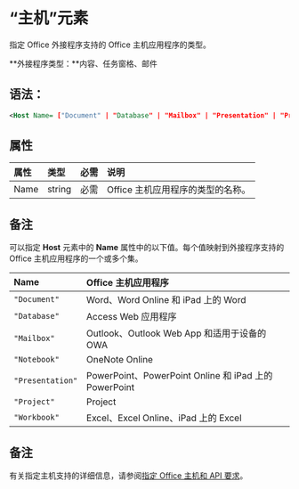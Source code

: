 ﻿
# “主机”元素
指定 Office 外接程序支持的 Office 主机应用程序的类型。

 **外接程序类型：**内容、任务窗格、邮件


## 语法：


```XML
<Host Name= ["Document" | "Database" | "Mailbox" | "Presentation" | "Project" | "Workbook"] />
```


## 属性



|**属性**|**类型**|**必需**|**说明**|
|:-----|:-----|:-----|:-----|
|Name|string|必需|Office 主机应用程序的类型的名称。|

## 备注

可以指定 **Host** 元素中的 **Name** 属性中的以下值。每个值映射到外接程序支持的 Office 主机应用程序的一个或多个集。



|**Name**|**Office 主机应用程序**|
|:-----|:-----|
| `"Document"`|Word、Word Online 和 iPad 上的 Word|
| `"Database"`|Access Web 应用程序|
| `"Mailbox"`|Outlook、Outlook Web App 和适用于设备的 OWA|
| `"Notebook"`|OneNote Online|
| `"Presentation"`|PowerPoint、PowerPoint Online 和 iPad 上的 PowerPoint|
| `"Project"`|Project|
| `"Workbook"`|Excel、Excel Online、iPad 上的 Excel|

## 备注

有关指定主机支持的详细信息，请参阅[指定 Office 主机和 API 要求](../../docs/overview/specify-office-hosts-and-api-requirements.md)。

